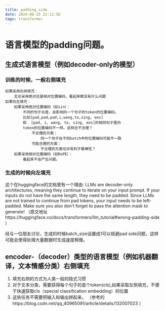 ```yaml
---
title: padding_side
date: 2024-06-25 22:11:56
tags: transformer
---
```


# 语言模型的padding问题。
## 生成式语言模型（例如decoder-only的模型）
### 训练的时候，一般右侧填充

```
如果采用右侧填充：
    无论采用绝对还是相对位置编码，看起来都没有什么问题
如果向左填充：
    如果采用绝对位置编码（如sin）：
        不同的句子长度，会影响同一个句子的token的位置编码。
        比如[pad,pad,pad,i,wang,to,sing, eos]
        和  [pad, i, wang, to, sing, eos]的相同句子里的
        token的位置编码不一样。这样合不合理？
            不合理的方面：
                同一个句子在不同batch中的位置编码可能不一致
            可能合理的方面：
                不合理的方面也许有利于鲁棒性？
    如果采用相对位置编码（如RoPE）：
        看起来不会产生问题。
```


### 生成的时候向左填充
这个在huggingface的文档里有一个理由:
LLMs are decoder-only architectures, meaning they continue to iterate on your input prompt. If your inputs do not have the same length, they need to be padded. Since LLMs are not trained to continue from pad tokens, your input needs to be left-padded. Make sure you also don’t forget to pass the attention mask to generate!
（原文地址https://huggingface.co/docs/transformers/llm_tutorial#wrong-padding-side ）

经与一位朋友讨论，生成的时候batch_size设置成1可以规避pad side问题，这样可能会使得处理大量数据时生成速度稍慢。

## encoder-（decoder）类型的语言模型（例如机器翻译，文本情感分类）右侧填充
1. 填充右侧的方式为人类一般的隐式习惯
2. 对于文本分类，需要获得每个句子的首个token(cls),如果采取左侧填充，不便于快速获取cls（special classification embedding）的位置
3. 这些任务不需要把输入和输出拼起来。
（参考的https://blog.csdn.net/qq_40965091/article/details/132007023 ）